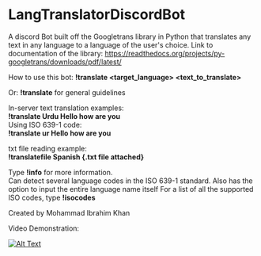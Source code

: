 # LangTranslatorDiscordBot
A discord Bot built off the Googletrans library in Python that translates any text in any language to a language of the user's choice. 
Link to documentation of the library: https://readthedocs.org/projects/py-googletrans/downloads/pdf/latest/

How to use this bot:
**!translate <target_language> <text_to_translate>**

Or: **!translate** for general guidelines

In-server text translation examples:\
**!translate Urdu Hello how are you**\
Using ISO 639-1 code:\
**!translate ur Hello how are you**

txt file reading example:\
**!translatefile Spanish {.txt file attached}**



Type **!info** for more information.\
Can detect several language codes in the ISO 639-1 standard. Also has the option to input the entire language name itself
For a list of all the supported ISO codes, type **!isocodes**


Created by Mohammad Ibrahim Khan

Video Demonstration:


[![Alt Text](https://img.youtube.com/vi/I1H5L9UnTZo/0.jpg)](https://www.youtube.com/watch?v=I1H5L9UnTZo)




